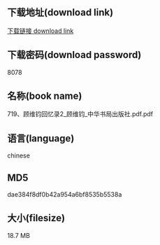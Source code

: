 ## 下载地址(download link)
[下载链接 download link](https://voluble-croquembouche-d321dc.netlify.app/?s=719%E3%80%81%E9%A1%BE%E7%BB%B4%E9%92%A7%E5%9B%9E%E5%BF%86%E5%BD%952_%E9%A1%BE%E7%BB%B4%E9%92%A7_%E4%B8%AD%E5%8D%8E%E4%B9%A6%E5%B1%80%E5%87%BA%E7%89%88%E7%A4%BE.pdf)

## 下载密码(download password)
8078

## 名称(book name)
719、顾维钧回忆录2_顾维钧_中华书局出版社.pdf.pdf

## 语言(language)
chinese

## MD5
dae384f8df0b42a954a6bf8535b5538a

## 大小(filesize)
18.7 MB
